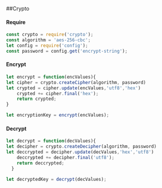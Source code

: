 
##Crypto
#### Require
```javascript
const crypto = require('crypto');
const algorithm = 'aes-256-cbc';
let config = require('config');
const password = config.get('encrypt-string');
```

#### Encrypt
```javascript
let encrypt = function(encValues){
let cipher = crypto.createCipher(algorithm, password)
let crypted = cipher.update(encValues,'utf8','hex')
    crypted += cipher.final('hex');
    return crypted;
}

let encryptionKey = encrypt(encValues);
```

#### Decrypt
```javascript
let decrypt = function(decValues){
let decipher = crypto.createDecipher(algorithm, password)
let deccrypted = decipher.update(decValues,'hex','utf8')
    deccrypted += decipher.final('utf8');
    return deccrypted;
  }
  
let decryptedKey = decrypt(decValues);
```



              
              
